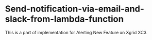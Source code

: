 # Send-notification-via-email-and-slack-from-lambda-function
This is a part of implementation for Alerting New Feature on Xgrid XC3.  
